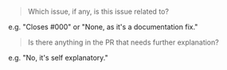 <!---
Please read the following. Pull requests that do not adhere to these guidelines will be closed.

Each pull request must, with the exception of minor documentation fixes, be associated with an open issue. If a corresponding issue does not exist please stop. Instead, create an issue so we can discuss the change first.

Once you've done that, then please continue by answering these two questions:  -->

> Which issue, if any, is this issue related to?

e.g. "Closes #000" or "None, as it's a documentation fix."

> Is there anything in the PR that needs further explanation?

e.g. "No, it's self explanatory."
